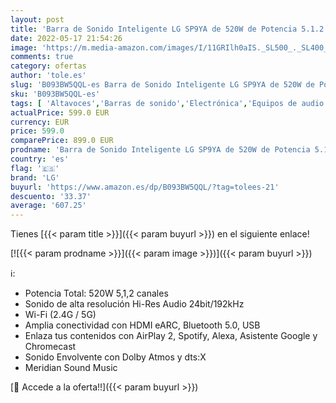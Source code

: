 ```yaml
---
layout: post
title: 'Barra de Sonido Inteligente LG SP9YA de 520W de Potencia 5.1.2 Canales Sonido Hi-Res Audio  Dolby Atmos y DTS:X. Compatible con AirPlay 2  Spotify  Alexa  Chromecast'
date: 2022-05-17 21:54:26
image: 'https://m.media-amazon.com/images/I/11GRIlh0aIS._SL500_._SL400_.jpg'
comments: true
category: ofertas
author: 'tole.es'
slug: 'B093BW5QQL-es Barra de Sonido Inteligente LG SP9YA de 520W de Potencia...'
sku: 'B093BW5QQL-es'
tags: [ 'Altavoces','Barras de sonido','Electrónica','Equipos de audio y Hi-Fi','alexa','lg','🇪🇸', ]
actualPrice: 599.0 EUR
currency: EUR
price: 599.0
comparePrice: 899.0 EUR
prodname: 'Barra de Sonido Inteligente LG SP9YA de 520W de Potencia 5.1.2 Canales Sonido Hi-Res Audio  Dolby Atmos y DTS:X. Compatible con AirPlay 2  Spotify  Alexa  Chromecast'
country: 'es'
flag: '🇪🇸'
brand: 'LG'
buyurl: 'https://www.amazon.es/dp/B093BW5QQL/?tag=tolees-21'
descuento: '33.37'
average: '607.25'
---
```


Tienes [{{< param title >}}]({{< param buyurl >}}) en el siguiente enlace!

[![{{< param prodname >}}]({{< param image >}})]({{< param buyurl >}})

ℹ️:

- Potencia Total: 520W 5,1,2 canales
- Sonido de alta resolución Hi-Res Audio 24bit/192kHz
- Wi-Fi (2.4G / 5G)
- Amplia conectividad con HDMI eARC, Bluetooth 5.0, USB
- Enlaza tus contenidos con AirPlay 2, Spotify, Alexa, Asistente Google y Chromecast
- Sonido Envolvente con Dolby Atmos y dts:X
- Meridian Sound Music

[🛒 Accede a la oferta!!]({{< param buyurl >}})
